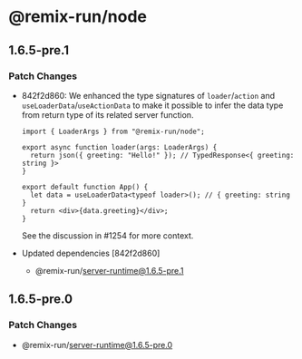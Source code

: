 # @remix-run/node

## 1.6.5-pre.1

### Patch Changes

- 842f2d860: We enhanced the type signatures of `loader`/`action` and `useLoaderData`/`useActionData` to make it possible to infer the data type from return type of its related server function.

  ```tsx
  import { LoaderArgs } from "@remix-run/node";

  export async function loader(args: LoaderArgs) {
    return json({ greeting: "Hello!" }); // TypedResponse<{ greeting: string }>
  }

  export default function App() {
    let data = useLoaderData<typeof loader>(); // { greeting: string }
    return <div>{data.greeting}</div>;
  }
  ```

  See the discussion in #1254 for more context.

- Updated dependencies [842f2d860]
  - @remix-run/server-runtime@1.6.5-pre.1

## 1.6.5-pre.0

### Patch Changes

- @remix-run/server-runtime@1.6.5-pre.0

